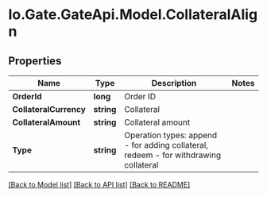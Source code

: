 
# Io.Gate.GateApi.Model.CollateralAlign

## Properties

Name | Type | Description | Notes
------------ | ------------- | ------------- | -------------
**OrderId** | **long** | Order ID | 
**CollateralCurrency** | **string** | Collateral | 
**CollateralAmount** | **string** | Collateral amount | 
**Type** | **string** | Operation types: append - for adding collateral, redeem - for withdrawing collateral | 

[[Back to Model list]](../README.md#documentation-for-models)
[[Back to API list]](../README.md#documentation-for-api-endpoints)
[[Back to README]](../README.md)
